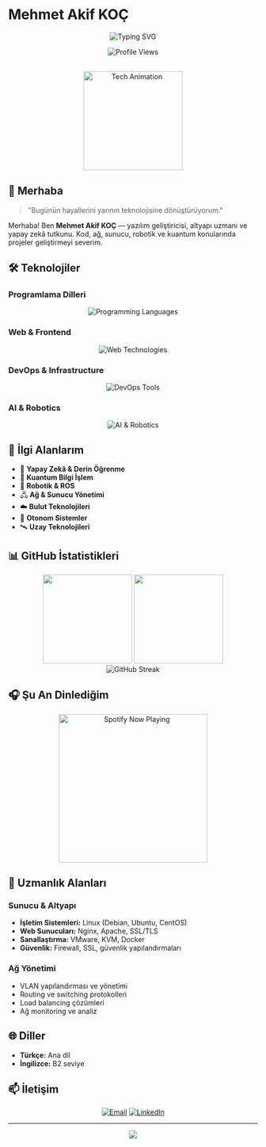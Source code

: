 # Mehmet Akif KOÇ

<div align="center">
  <img src="https://readme-typing-svg.herokuapp.com?font=Roboto+Mono&size=24&pause=1000&color=00FFFF&center=true&vCenter=true&width=600&lines=Software+Developer;AI+%26+Robotics+Enthusiast;Infrastructure+Specialist" alt="Typing SVG" />
  
  <br/>
  
  ![Profile Views](https://komarev.com/ghpvc/?username=makifk0&color=blueviolet&style=flat-square)
  
  <br/>
  
  <img src="https://media.giphy.com/media/26AHONQ79FdWZhAI0/giphy.gif" width="200" alt="Tech Animation" />
</div>

## 👋 Merhaba

> "Bugünün hayallerini yarının teknolojisine dönüştürüyorum."

Merhaba! Ben **Mehmet Akif KOÇ** — yazılım geliştiricisi, altyapı uzmanı ve yapay zekâ tutkunu. Kod, ağ, sunucu, robotik ve kuantum konularında projeler geliştirmeyi severim.

## 🛠️ Teknolojiler

### Programlama Dilleri
<div align="center">
  <img src="https://skillicons.dev/icons?i=go,php,cs,cpp,python,java,javascript&theme=dark" alt="Programming Languages" />
</div>

### Web & Frontend
<div align="center">
  <img src="https://skillicons.dev/icons?i=react,nodejs,html,css,nginx&theme=dark" alt="Web Technologies" />
</div>

### DevOps & Infrastructure
<div align="center">
  <img src="https://skillicons.dev/icons?i=linux,docker,git,aws&theme=dark" alt="DevOps Tools" />
</div>

### AI & Robotics
<div align="center">
  <img src="https://skillicons.dev/icons?i=tensorflow,pytorch,opencv,matlab,raspberrypi,arduino&theme=dark" alt="AI & Robotics" />
</div>

## 🔭 İlgi Alanlarım

- 🧠 **Yapay Zekâ & Derin Öğrenme**
- 🧮 **Kuantum Bilgi İşlem**
- 🤖 **Robotik & ROS**
- 🖧 **Ağ & Sunucu Yönetimi**
- ☁️ **Bulut Teknolojileri**
- 🚁 **Otonom Sistemler**
- 🛰️ **Uzay Teknolojileri**

## 📊 GitHub İstatistikleri

<div align="center">
  <img height="180em" src="https://github-readme-stats.vercel.app/api?username=makifk0&show_icons=true&theme=tokyonight&include_all_commits=true&count_private=true&hide_border=true" />
  <img height="180em" src="https://github-readme-stats.vercel.app/api/top-langs/?username=makifk0&layout=compact&theme=tokyonight&hide_border=true" />
</div>

<div align="center">
  <img src="https://github-readme-streak-stats.herokuapp.com/?user=makifk0&theme=tokyonight&hide_border=true" alt="GitHub Streak" />
</div>

## 🎧 Şu An Dinlediğim

<div align="center">
  <img src="https://conqex.fun/spoapi/spo.php" alt="Spotify Now Playing" width="300" />
</div>

## 💼 Uzmanlık Alanları

### Sunucu & Altyapı
- **İşletim Sistemleri:** Linux (Debian, Ubuntu, CentOS)
- **Web Sunucuları:** Nginx, Apache, SSL/TLS
- **Sanallaştırma:** VMware, KVM, Docker
- **Güvenlik:** Firewall, SSL, güvenlik yapılandırmaları

### Ağ Yönetimi
- VLAN yapılandırması ve yönetimi
- Routing ve switching protokolleri
- Load balancing çözümleri
- Ağ monitoring ve analiz

## 🌐 Diller

- **Türkçe:** Ana dil
- **İngilizce:** B2 seviye

## 📫 İletişim

<div align="center">
  
[![Email](https://img.shields.io/badge/Gmail-D14836?style=for-the-badge&logo=gmail&logoColor=white)](mailto:mehmettext54@gmail.com)
[![LinkedIn](https://img.shields.io/badge/LinkedIn-0077B5?style=for-the-badge&logo=linkedin&logoColor=white)](https://www.linkedin.com/in/mehmet-akif-ko%C3%A7-295318343)

</div>

---

<div align="center">
  <img src="https://capsule-render.vercel.app/api?type=waving&color=gradient&height=100&section=footer&text=Thanks%20for%20visiting!&fontSize=16&fontAlignY=65&desc=Let's%20connect%20and%20build%20something%20amazing!&descAlignY=51&descAlign=center" />
</div>
